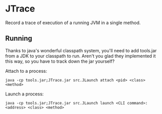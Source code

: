 JTrace
========

Record a trace of execution of a running JVM in a single method.

Running
-------

Thanks to java's wonderful classpath system, you'll need to add tools.jar from a JDK to your classpath to run.
Aren't you glad they implemented it this way, so you have to track down the jar yourself?


Attach to a process:
~~~
java -cp tools.jar;JTrace.jar src.JLaunch attach <pid> <class> <method>
~~~

Launch a process:
~~~
java -cp tools.jar;JTrace.jar src.JLaunch launch <CLI command>:<address> <class> <method>
~~~

